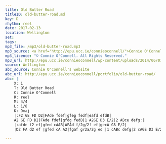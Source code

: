 ```yaml
---
title: Old Butter Road
titleID: old-butter-road.md
key: D
rhythm: reel
date: 2017-02-13
location: Wellington
set:
tags:
mp3_file: /mp3/old-butter-road.mp3
mp3_source: <a href="http://epu.ucc.ie/connieoconnell/">Connie O'Connell</a>
mp3_licence: "© Connie O'Connell. All Rights Reserved."
mp3_url: http://epu.ucc.ie/connieoconnell/wp-content/uploads/2014/06/01OldButterRoad.mp3
source: Wellington
abc_source: Connie O'Connell's website
abc_url: http://epu.ucc.ie/connieoconnell/portfolio/old-butter-road/
abc: |
    X: 1
    T: Old Butter Road
    C: Connie O'Connell
    R: reel
    M: 4/4
    L: 1/8
    K: Dmaj
    |:F2 GE FD D2|FAde fdef|gfeg fedf|eafd efdB|
    A2 GE FD D2|FAde fdef|gfdg fedB|1 A2GE D3 E/2|2 ABce defg:|
    |:afde f2 ef|gfed cAAB|AFAd f/2g/2f ef|gecA G3 E/2|
    |D2 FA d2 ef |gfed cA A2|fgaf g/2a/2g ed |1 cABc defg|2 cAGE D3 E/2:|

---
```

